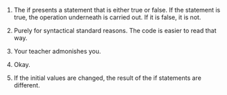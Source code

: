 1. The if presents a statement that is either true or false. If the statement is true, the operation underneath is carried out. If it is false, it is not.

2. Purely for syntactical standard reasons. The code is easier to read that way.

3. Your teacher admonishes you.

4. Okay.

5. If the initial values are changed, the result of the if statements are different.
